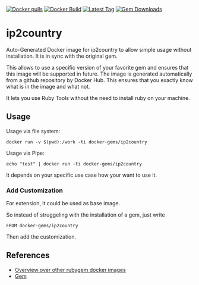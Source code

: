 [![Docker pulls](https://img.shields.io/docker/pulls/rubygem/ip2country.svg)](https://hub.docker.com/r/rubygem/ip2country/)
[![Docker Build](https://img.shields.io/docker/automated/rubygem/ip2country.svg)](https://hub.docker.com/r/rubygem/ip2country/)
[![Latest Tag](https://img.shields.io/github/tag/docker-rubygem/ip2country.svg)](https://hub.docker.com/r/rubygem/ip2country/)
[![Gem Downloads](https://img.shields.io/gem/dt/ip2country.svg)](https://rubygems.org/gems/ip2country/)
# ip2country

Auto-Generated Docker image for ip2country to allow simple usage without installation.
It is in sync with the original gem.

This allows to use a specific version of your favorite gem and ensures that this image will be supported in future.
The image is generated automatically from a github repository by Docker Hub.
This ensures that you exactly know what is in the image and what not.

It lets you use Ruby Tools without the need to install ruby on your machine.

## Usage

Usage via file system:

`docker run -v $(pwd):/work -ti docker-gems/ip2country`

Usage via Pipe:

`echo "test" | docker run -ti docker-gems/ip2country`

It depends on your specific use case how your want to use it.

### Add Customization

For extension, it could be used as base image.

So instead of struggeling with the installation of a gem, just write

`FROM docker-gems/ip2country`

Then add the customization.

## References

 - [Overview over other rubygem docker images](https://github.com/thinkbot/docker-rubygem)
 - [Gem](https://rubygems.org/gems/ip2country/)
